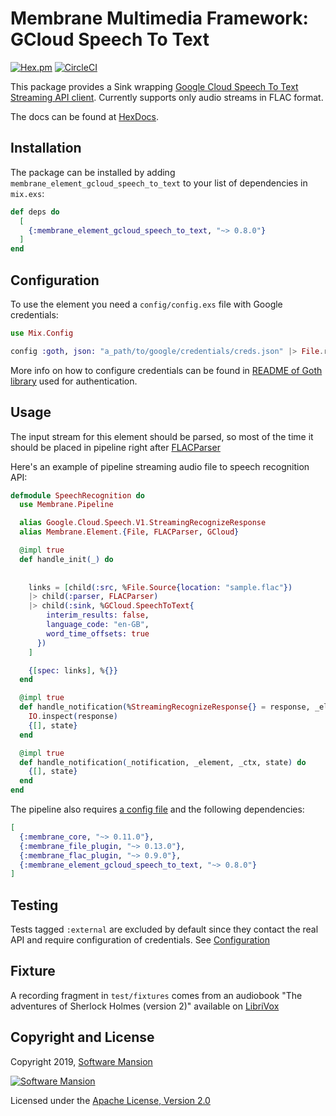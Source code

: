 # Membrane Multimedia Framework: GCloud Speech To Text

[![Hex.pm](https://img.shields.io/hexpm/v/membrane_element_gcloud_speech_to_text.svg)](https://hex.pm/packages/membrane_element_gcloud_speech_to_text)
[![CircleCI](https://circleci.com/gh/membraneframework/membrane_element_gcloud_speech_to_text.svg?style=svg)](https://circleci.com/gh/membraneframework/membrane_element_gcloud_speech_to_text)

This package provides a Sink wrapping [Google Cloud Speech To Text Streaming API client](https://hex.pm/packages/gcloud_speech_grpc).
Currently supports only audio streams in FLAC format.

The docs can be found at [HexDocs](https://hexdocs.pm/membrane_element_gcloud_speech_to_text).

## Installation

The package can be installed by adding `membrane_element_gcloud_speech_to_text` to your list of dependencies in `mix.exs`:

```elixir
def deps do
  [
    {:membrane_element_gcloud_speech_to_text, "~> 0.8.0"}
  ]
end
```

## Configuration

To use the element you need a `config/config.exs` file with Google credentials:

```elixir
use Mix.Config

config :goth, json: "a_path/to/google/credentials/creds.json" |> File.read!()
```

More info on how to configure credentials can be found in [README of Goth library](https://github.com/peburrows/goth#installation)
used for authentication.

## Usage

The input stream for this element should be parsed, so most of the time it should be
placed in pipeline right after [FLACParser](https://github.com/membraneframework/membrane-element-flac-parser)

Here's an example of pipeline streaming audio file to speech recognition API:

```elixir
defmodule SpeechRecognition do
  use Membrane.Pipeline

  alias Google.Cloud.Speech.V1.StreamingRecognizeResponse
  alias Membrane.Element.{File, FLACParser, GCloud}

  @impl true
  def handle_init(_) do
    
    
    links = [child(:src, %File.Source{location: "sample.flac"})
    |> child(:parser, FLACParser)
    |> child(:sink, %GCloud.SpeechToText{
        interim_results: false,
        language_code: "en-GB",
        word_time_offsets: true
      })
    ]

    {[spec: links], %{}}
  end

  @impl true
  def handle_notification(%StreamingRecognizeResponse{} = response, _element, _ctx, state) do
    IO.inspect(response)
    {[], state}
  end

  @impl true
  def handle_notification(_notification, _element, _ctx, state) do
    {[], state}
  end
end
```

The pipeline also requires [a config file](#configuration) and the following dependencies:

```elixir
[
  {:membrane_core, "~> 0.11.0"},
  {:membrane_file_plugin, "~> 0.13.0"},
  {:membrane_flac_plugin, "~> 0.9.0"},
  {:membrane_element_gcloud_speech_to_text, "~> 0.8.0"}
]
```

## Testing

Tests tagged `:external` are excluded by default since they contact the real API and require
configuration of credentials. See [Configuration](#configuration)

## Fixture

A recording fragment in `test/fixtures` comes from an audiobook
"The adventures of Sherlock Holmes (version 2)" available on [LibriVox](https://librivox.org/the-adventures-of-sherlock-holmes-by-sir-arthur-conan-doyle/)

## Copyright and License

Copyright 2019, [Software Mansion](https://swmansion.com/?utm_source=git&utm_medium=readme&utm_campaign=membrane-element-gcloud-speech-to-text)

[![Software Mansion](https://logo.swmansion.com/logo?color=white&variant=desktop&width=200&tag=membrane-github)](https://swmansion.com/?utm_source=git&utm_medium=readme&utm_campaign=membrane-element-gcloud-speech-to-text)

Licensed under the [Apache License, Version 2.0](LICENSE)
